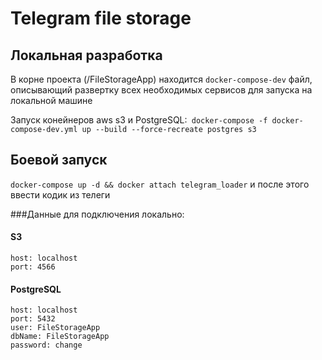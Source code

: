 # Telegram file storage

## Локальная разработка
В корне проекта (/FileStorageApp) находится `docker-compose-dev` файл, описывающий развертку всех необходимых сервисов для запуска на локальной машине

Запуск конейнеров aws s3 и PostgreSQL:` docker-compose -f docker-compose-dev.yml up --build --force-recreate postgres s3`

## Боевой запуск
`docker-compose up -d && docker attach telegram_loader`
и после этого ввести кодик из телеги

###Данные для подключения локально:

#### S3
    host: localhost
    port: 4566

#### PostgreSQL
    host: localhost
    port: 5432
    user: FileStorageApp
    dbName: FileStorageApp
    password: change
